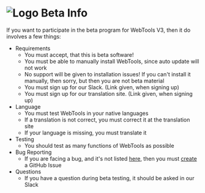 # ![Logo](https://github.com/ukdtom/WebTools.bundle/blob/master/Wiki/WebTools/Logos/WebTools-48x48.png) Beta Info

If you want to participate in the beta program for WebTools V3, then it do involves a few things:

* Requirements
  * You must accept, that this is beta software!
  * You must be able to manually install WebTools, since auto update will not work
  * No support will be given to installation issues! If you can't install it manually, then sorry, but then you are not beta material
  * You must sign up for our Slack. (Link given, when signing up)
  * You must sign up for our translation site. (Link given, when signing up)
* Language
  * You must test WebTools in your native languages
  * If a translation is not correct, you must correct it at the translation site
  * If your language is missing, you must translate it
* Testing
  * You should test as many functions of WebTools as possible
* Bug Reporting
  * If you are facing a bug, and it's not listed [here](https://github.com/ukdtom/WebTools.bundle/issues?q=is%3Aopen+is%3Aissue+milestone%3AV3.0.0), then you must [create](https://github.com/ukdtom/WebTools.bundle/issues/new) a GitHub Issue
* Questions
  * If you have a question during beta testing, it should be asked in our Slack


